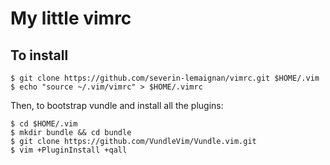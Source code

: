 My little vimrc
===============

To install
----------

```
$ git clone https://github.com/severin-lemaignan/vimrc.git $HOME/.vim
$ echo "source ~/.vim/vimrc" > $HOME/.vimrc
```

Then, to bootstrap vundle and install all the plugins:

```
$ cd $HOME/.vim
$ mkdir bundle && cd bundle
$ git clone https://github.com/VundleVim/Vundle.vim.git
$ vim +PluginInstall +qall
```
